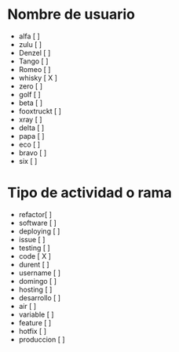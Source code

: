 # Nombre de usuario
-  alfa [ ]
- zulu [ ]
- Denzel [ ]
- Tango [ ]
- Romeo [ ]
- whisky [ X ]
- zero [ ]
- golf [ ]
- beta [ ]
- fooxtruckt [ ]
- xray [ ]
- delta [ ]
- papa [ ]
- eco [ ]
- bravo [ ]
- six [ ]

# Tipo de actividad o rama
- refactor[ ]
- software [ ]
- deploying [ ]
- issue [ ]
- testing [ ]
- code [ X ]
- durent [ ]
- username [ ]
- domingo [ ]
- hosting [ ]
- desarrollo [ ]
- air [ ]
- variable [ ]
- feature [ ]
- hotfix [ ]
- produccion [ ]
